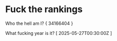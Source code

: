 # Fuck the rankings

Who the hell am I?
{ 34166404 }

What fucking year is it?
[ 2025-05-27T00:30:00Z ]
